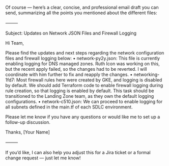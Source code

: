 Of course — here’s a clear, concise, and professional email draft you can send, summarizing all the points you mentioned about the different files:

⸻

Subject: Updates on Network JSON Files and Firewall Logging

Hi Team,

Please find the updates and next steps regarding the network configuration files and firewall logging below:
	•	network-py2y.json:
This file is currently enabling logging for DNS managed zones. Ruth Icon was working on this, but the recent apply failed, so the changes had to be reverted. I will coordinate with him further to fix and reapply the changes.
	•	networking-1fd7:
Most firewall rules here were created by GKE, and logging is disabled by default. We should add Terraform code to enable firewall logging during rule creation, so that logging is enabled by default. This task should be transitioned to the Landing Zone team, as they own the default logging configurations.
	•	network-c510.json:
We can proceed to enable logging for all subnets defined in the main.tf of each SDLC environment.

Please let me know if you have any questions or would like me to set up a follow-up discussion.

Thanks,
[Your Name]

⸻

If you’d like, I can also help you adjust this for a Jira ticket or a formal change request — just let me know!
